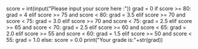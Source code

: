 score = int(input("Please input your score here :"))
grad = 0
if score >= 80:
    grad = 4
elif score >= 75 and score < 80:
    grad = 3.5
elif score >= 70 and score < 75:
    grad = 3.0
elif score >= 70 and score < 75:
    grad = 2.5
elif score >= 65 and score < 70:
    grad = 2.5
elif score >= 60 and score < 65:
    grad = 2.0
elif score >= 55 and score < 60:
    grad = 1.5
elif score >= 50 and score < 55:
    grad = 1.0
else: score = 0.0
print("Your grade is:"+str(grad))
